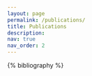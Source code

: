 ```yaml
---
layout: page
permalink: /publications/
title: Publications
description:
nav: true
nav_order: 2
---
```


<!-- _pages/publications.md -->

<!-- {% if site.search_enabled %}
<input type="text" id="bibsearch" spellcheck="false" autocomplete="off" class="search bibsearch-form-input" placeholder="Type to filter">
{% endif %} -->

<div class="publications">

{% bibliography %}

</div>
